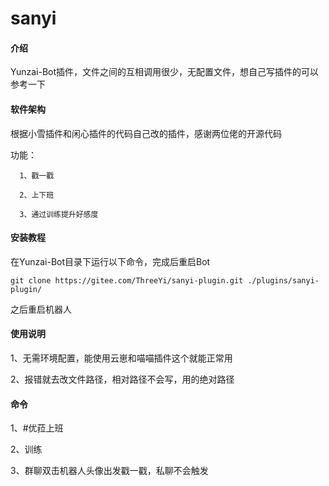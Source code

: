 # sanyi

#### 介绍
Yunzai-Bot插件，文件之间的互相调用很少，无配置文件，想自己写插件的可以参考一下

#### 软件架构
根据小雪插件和闲心插件的代码自己改的插件，感谢两位佬的开源代码

功能：

      1、戳一戳

      2、上下班

      3、通过训练提升好感度
   


#### 安装教程

在Yunzai-Bot目录下运行以下命令，完成后重启Bot


```
git clone https://gitee.com/ThreeYi/sanyi-plugin.git ./plugins/sanyi-plugin/

```
  
之后重启机器人

#### 使用说明

1、无需环境配置，能使用云崽和喵喵插件这个就能正常用

2、报错就去改文件路径，相对路径不会写，用的绝对路径

#### 命令

 1、#优菈上班

 2、训练

 3、群聊双击机器人头像出发戳一戳，私聊不会触发


